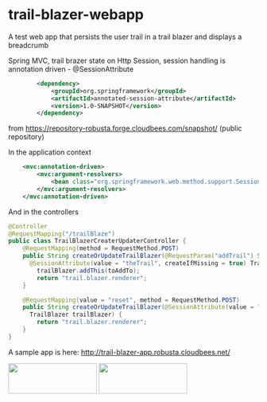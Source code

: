 trail-blazer-webapp
===================

A test web app that persists the user trail in a trail blazer and displays a breadcrumb

Spring MVC, trail brazer state on Http Session, session handling is annotation driven - @SessionAttribute

```xml
        <dependency>
            <groupId>org.springframework</groupId>
            <artifactId>annotated-session-attribute</artifactId>
            <version>1.0-SNAPSHOT</version>
        </dependency>
```
from https://repository-robusta.forge.cloudbees.com/snapshot/ (public repository)

In the application context
```xml
    <mvc:annotation-driven>
        <mvc:argument-resolvers>
            <bean class="org.springframework.web.method.support.SessionAttributeHandlerMethodArgumentResolver"/>
        </mvc:argument-resolvers>
    </mvc:annotation-driven>
```

And in the controllers 
```java
@Controller
@RequestMapping("/trailBlaze")
public class TrailBlazerCreaterUpdaterController {
    @RequestMapping(method = RequestMethod.POST)
    public String createOrUpdateTrailBlazer(@RequestParam("addTrail") String toAddTo, 
      @SessionAttribute(value = "theTrail", createIfMissing = true) TrailBlazer trailBlazer) {
        trailBlazer.addThis(toAddTo);
        return "trail.blazer.renderer";
    }

    @RequestMapping(value = "reset", method = RequestMethod.POST)
    public String createOrUpdateTrailBlazer(@SessionAttribute(value = "theTrail", createNew = true) 
      TrailBlazer trailBlazer) {
        return "trail.blazer.renderer";
    }
}
```

A sample app is here: http://trail-blazer-app.robusta.cloudbees.net/

<img style="width: 178px; height: 61px;" src="https://www.cloudbees.com/sites/default/files/Button-Built-on-CB-1.png" alt="">
<img style="width: 178px; height: 61px;" src="https://www.cloudbees.com/sites/default/files/Button-Powered-by-CB.png" alt="">

